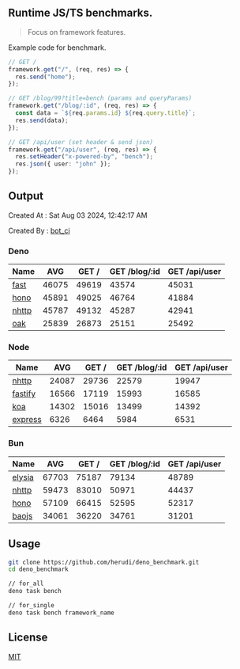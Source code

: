 ## Runtime JS/TS benchmarks.

> Focus on framework features.

Example code for benchmark.
```ts
// GET /
framework.get("/", (req, res) => {
  res.send("home");
});

// GET /blog/99?title=bench (params and queryParams)
framework.get("/blog/:id", (req, res) => {
  const data = `${req.params.id} ${req.query.title}`;
  res.send(data);
});

// GET /api/user (set header & send json)
framework.get("/api/user", (req, res) => {
  res.setHeader("x-powered-by", "bench");
  res.json({ user: "john" });
});
```

## Output
Created At : Sat Aug 03 2024, 12:42:17 AM

Created By : [bot_ci](https://github.com/herudi/deno_benchmarks/commits?author=github-actions%5Bbot%5D)


### Deno
|Name|AVG|GET /|GET /blog/:id|GET /api/user|
|----|----|----|----|----|
|[fast](https://github.com/danteissaias/fast)|46075|49619|43574|45031|
|[hono](https://github.com/honojs/hono)|45891|49025|46764|41884|
|[nhttp](https://github.com/nhttp/nhttp)|45787|49132|45287|42941|
|[oak](https://github.com/oakserver/oak)|25839|26873|25151|25492|
  


### Node
|Name|AVG|GET /|GET /blog/:id|GET /api/user|
|----|----|----|----|----|
|[nhttp](https://github.com/nhttp/nhttp)|24087|29736|22579|19947|
|[fastify](https://github.com/fastify/fastify)|16566|17119|15993|16585|
|[koa](https://github.com/koajs/koa)|14302|15016|13499|14392|
|[express](https://github.com/expressjs/express)|6326|6464|5984|6531|
  


### Bun
|Name|AVG|GET /|GET /blog/:id|GET /api/user|
|----|----|----|----|----|
|[elysia](https://github.com/elysiajs/elysia)|67703|75187|79134|48789|
|[nhttp](https://github.com/nhttp/nhttp)|59473|83010|50971|44437|
|[hono](https://github.com/honojs/hono)|57109|66415|52595|52317|
|[baojs](https://github.com/mattreid1/baojs)|34061|36220|34761|31201|
  



## Usage

```bash
git clone https://github.com/herudi/deno_benchmark.git
cd deno_benchmark

// for_all
deno task bench

// for_single
deno task bench framework_name
```

## License

[MIT](LICENSE)

